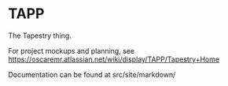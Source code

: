 TAPP
====

The Tapestry thing.

For project mockups and planning, see https://oscaremr.atlassian.net/wiki/display/TAPP/Tapestry+Home

Documentation can be found at src/site/markdown/
